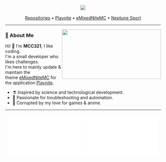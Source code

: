 <!-- Github Profile Readme -->

<!-- Banner -->

<div align="center">
<a href="#"><img src="assets/start.gif"/></a>

<a href="https://github.com/MCC321-QC?tab=repositories" target="_blank" rel="noopener noreferrer">Repositories</a>
•&nbsp;<a href="https://www.playnite.link" target="_blank" rel="noopener noreferrer">Playnite</a>
•&nbsp;<a href="https://github.com/MCC321-QC/eMixedNiteMC" target="_blank" rel="noopener noreferrer">eMixedNiteMC</a>
•&nbsp;<a href="https://neptuneskate.com" target="_blank" rel="noopener noreferrer">Neptune Sport</a>

</div>

<hr>

<!-- Introduction -->

<a href="#"><img align=right height="160px" width="320px" src="assets/delete.gif"/></a>

### :space_invader: About Me

Hi!&nbsp;:wave: I'm **MCC321**, I like coding.<br>
I'm a small developer who likes challenges.<br>
I'm here to mainly update & maintain the<br>
theme [eMixedNiteMC](https://github.com/MCC321-QC/eMixedNiteMC) for the application [Playnite](https://www.playnite.link).

- :alembic: Inspired by science and technological development.
- :heartbeat: Passionate for troubleshooting and automation.
- :anger: Corrupted by my love for games & anime.

<hr>

<!-- Statistics -->

<div align=center>
<a href="https://github.com/jstrieb/github-stats"><img style="height: auto; width: 48%;" src="https://raw.githubusercontent.com/MCC321-QC/github-stats/refs/heads/master/generated/overview.svg"/></a>
<a href="https://github.com/jstrieb/github-stats"><img style="height: auto; width: 48%;" src="https://raw.githubusercontent.com/MCC321-QC/github-stats/refs/heads/master/generated/languages.svg"/></a>

</div>


